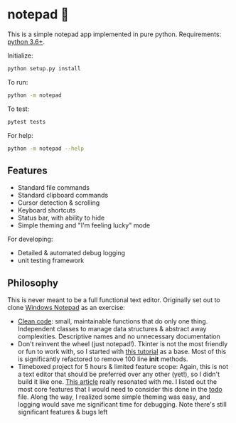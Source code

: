 # notepad :ledger:
This is a simple notepad app implemented in pure python. Requirements: [python 3.6+](https://www.python.org/downloads/). 

Initialize:
```bash
python setup.py install
```

To run: 
```bash
python -m notepad
```

To test: 
```bash
pytest tests
```

For help:
```bash
python -m notepad --help
```

## Features 
* Standard file commands
* Standard clipboard commands
* Cursor detection & scrolling
* Keyboard shortcuts
* Status bar, with ability to hide
* Simple theming and "I'm feeling lucky" mode

For developing:
* Detailed & automated debug logging
* unit testing framework

## Philosophy

This is never meant to be a full functional text editor. Originally set out to clone [Windows Notepad](https://www.microsoft.com/en-us/p/windows-notepad/9msmlrh6lzf3) as an exercise:
* [Clean code](https://www.oreilly.com/library/view/clean-code-a/9780136083238/): small, maintainable functions that do only one thing. Independent classes to manage data structures & abstract away complexities. Descriptive names and no unnecessary documentation
* Don't reinvent the wheel (just notepad!). Tkinter is not the most friendly or fun to work with, so I started with [this tutorial](https://www.geeksforgeeks.org/make-notepad-using-tkinter/) as a base. Most of this is significantly refactored to remove 100 line __init__ methods.
* Timeboxed project for 5 hours & limited feature scope: Again, this is not a text editor that should be preferred over any other (yet!), so I didn't build it like one. [This article](https://www.zainrizvi.io/blog/do-more-by-doing-less/) really resonated with me. I listed out the most core features that I would need to consider this done in the [todo](todo) file. Along the way, I realized some simple theming was easy, and logging would save me significant time for debugging. Note there's still significant features & bugs left